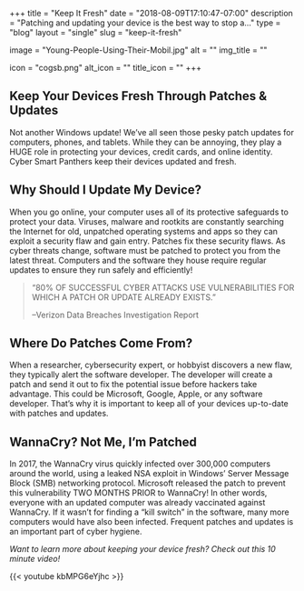+++
title = "Keep It Fresh"
date = "2018-08-09T17:10:47-07:00"
description = "Patching and updating your device is the best way to stop a..."
type = "blog"
layout = "single"
slug = "keep-it-fresh"

image = "Young-People-Using-Their-Mobil.jpg"
alt = ""
img_title = ""

icon = "cogsb.png"
alt_icon = ""
title_icon = ""
+++

## **Keep Your Devices Fresh Through Patches & Updates**

Not another Windows update!  We’ve all seen those pesky patch updates for computers, phones, and tablets.  While they can be annoying, they play a HUGE role in protecting your devices, credit cards, and online identity.  Cyber Smart Panthers keep their devices updated and fresh.

## **Why Should I Update My Device?**

When you go online, your computer uses all of its protective safeguards to protect your data.  Viruses, malware and rootkits are constantly searching the Internet for old, unpatched operating systems and apps so they can exploit a security flaw and gain entry.  Patches fix these security flaws.  As cyber threats change, software must be patched to protect you from the latest threat.  Computers and the software they house require regular updates to ensure they run safely and efficiently!

> “80% OF SUCCESSFUL CYBER ATTACKS USE VULNERABILITIES FOR WHICH A PATCH OR UPDATE ALREADY EXISTS.”
>
> –Verizon Data Breaches Investigation Report
  
## **Where Do Patches Come From?**

When a researcher, cybersecurity expert, or hobbyist discovers a new flaw, they typically alert the software developer.  The developer will create a patch and send it out to fix the potential issue before hackers take advantage.  This could be Microsoft, Google, Apple, or any software developer.  That’s why it is important to keep all of your devices up-to-date with patches and updates.

## **WannaCry?  Not Me, I’m Patched**

In 2017, the WannaCry virus quickly infected over 300,000 computers around the world, using a leaked NSA exploit in Windows’ Server Message Block (SMB) networking protocol.  Microsoft released the patch to prevent this vulnerability TWO MONTHS PRIOR to WannaCry!  In other words, everyone with an updated computer was already vaccinated against WannaCry.  If it wasn’t for finding a “kill switch” in the software, many more computers would have also been infected.  Frequent patches and updates is an important part of cyber hygiene.

*Want to learn more about keeping your device fresh?  Check out this 10 minute video!*

{{< youtube kbMPG6eYjhc >}}